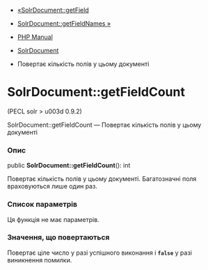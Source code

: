 - [«SolrDocument::getField](solrdocument.getfield.md)
- [SolrDocument::getFieldNames »](solrdocument.getfieldnames.md)

- [PHP Manual](index.md)
- [SolrDocument](class.solrdocument.md)
- Повертає кількість полів у цьому документі

# SolrDocument::getFieldCount

(PECL solr \> u003d 0.9.2)

SolrDocument::getFieldCount — Повертає кількість полів у цьому
документі

### Опис

public **SolrDocument::getFieldCount**(): int

Повертає кількість полів у цьому документі. Багатозначні поля
враховуються лише один раз.

### Список параметрів

Ця функція не має параметрів.

### Значення, що повертаються

Повертає ціле число у разі успішного виконання і **`false`**
у разі виникнення помилки.
